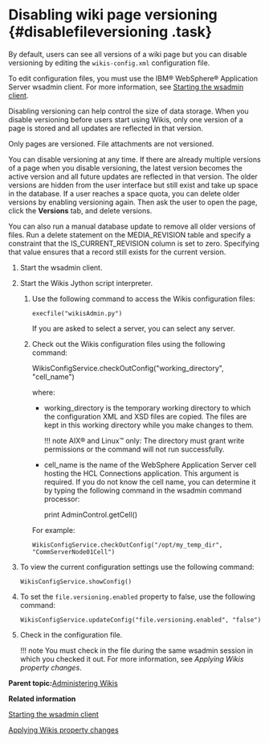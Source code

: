# Disabling wiki page versioning {#disablefileversioning .task}

By default, users can see all versions of a wiki page but you can disable versioning by editing the `wikis-config.xml` configuration file.

To edit configuration files, you must use the IBM® WebSphere® Application Server wsadmin client. For more information, see [Starting the wsadmin client](t_admin_wsadmin_starting.md).

Disabling versioning can help control the size of data storage. When you disable versioning before users start using Wikis, only one version of a page is stored and all updates are reflected in that version.

Only pages are versioned. File attachments are not versioned.

You can disable versioning at any time. If there are already multiple versions of a page when you disable versioning, the latest version becomes the active version and all future updates are reflected in that version. The older versions are hidden from the user interface but still exist and take up space in the database. If a user reaches a space quota, you can delete older versions by enabling versioning again. Then ask the user to open the page, click the **Versions** tab, and delete versions.

You can also run a manual database update to remove all older versions of files. Run a delete statement on the MEDIA\_REVISION table and specify a constraint that the IS\_CURRENT\_REVISION column is set to zero. Specifying that value ensures that a record still exists for the current version.

1.  Start the wsadmin client.

2.  Start the Wikis Jython script interpreter.

    1.  Use the following command to access the Wikis configuration files:

        ```
        execfile("wikisAdmin.py")
        ```

        If you are asked to select a server, you can select any server.

    2.  Check out the Wikis configuration files using the following command:

        WikisConfigService.checkOutConfig\("working\_directory", "cell\_name"\)

        where:

        -   working\_directory is the temporary working directory to which the configuration XML and XSD files are copied. The files are kept in this working directory while you make changes to them.

            !!! note
    AIX® and Linux™ only: The directory must grant write permissions or the command will not run successfully.

        -   cell\_name is the name of the WebSphere Application Server cell hosting the HCL Connections application. This argument is required. If you do not know the cell name, you can determine it by typing the following command in the wsadmin command processor:

            print AdminControl.getCell\(\)

        For example:

        ```
        WikisConfigService.checkOutConfig("/opt/my_temp_dir", "CommServerNode01Cell")
        ```

3.  To view the current configuration settings use the following command:

    ```
    WikisConfigService.showConfig()
    ```

4.  To set the `file.versioning.enabled` property to false, use the following command:

    ```
    WikisConfigService.updateConfig("file.versioning.enabled", "false")
    ```

5.  Check in the configuration file.

    !!! note
    You must check in the file during the same wsadmin session in which you checked it out. For more information, see *Applying Wikis property changes*.


**Parent topic:**[Administering Wikis](../admin/c_admin_wikis_overview.md)

**Related information**  


[Starting the wsadmin client](../admin/t_admin_wsadmin_starting.md)

[Applying Wikis property changes](../admin/t_admin_wikis_config_apply.md)

